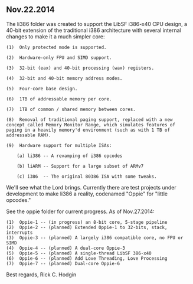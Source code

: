 Nov.22.2014
-----------

The li386 folder was created to support the LibSF i386-x40 CPU design,
a 40-bit extension of the traditional i386 architecture with several
internal changes to make it a much simpler core:

	(1)  Only protected mode is supported.
	
	(2)  Hardware-only FPU and SIMD support.
	
	(3)  32-bit (eax) and 40-bit processing (wax) registers.
	
	(4)  32-bit and 40-bit memory address modes.
	
	(5)  Four-core base design.
	
	(6)  1TB of addressable memory per core.
	
	(7)  1TB of common / shared memory between cores.
	
	(8)  Removal of traditional paging support, replaced with a new concept called Memory Monitor Range, which simulates features of paging in a heavily memory'd environment (such as with 1 TB of addressable RAM).
		
	(9)  Hardware support for multiple ISAs:
	
		(a) li386 -- A revamping of i386 opcodes
		
		(b) liARM -- Support for a large subset of ARMv7
		
		(c) i386  -- The original 80386 ISA with some tweaks.

We'll see what the Lord brings.  Currently there are test projects
under development to make li386 a reality, codenamed "Oppie" for
"little opcodes."

See the oppie folder for current progress.  As of Nov.27.2014:

	(1)  Oppie-1 -- (in progress) an 8-bit core, 5-stage pipeline
	(2)  Oppie-2 -- (planned) Extended Oppie-1 to 32-bits, stack, interrupts
	(3)  Oppie-3 -- (planned) A largely i386 compatible core, no FPU or SIMD
	(4)  Oppie-4 -- (planned) A dual-core Oppie-3
	(5)  Oppie-5 -- (planned) A single-thread LibSF 386-x40
	(6)  Oppie-6 -- (planned) Add Love Threading, Love Processing
	(7)  Oppie-7 -- (planned) Dual-core Oppie-6

Best regards,
Rick C. Hodgin
